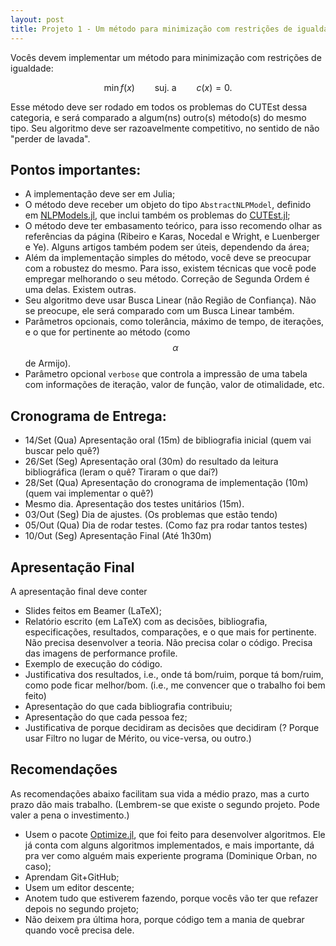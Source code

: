 ```yaml
---
layout: post
title: Projeto 1 - Um método para minimização com restrições de igualdade
---
```


Vocês devem implementar um método para minimização com restrições de igualdade:

$$ \min f(x) \qquad \mbox{suj. a} \qquad c(x) = 0. $$

Esse método deve ser rodado em todos os problemas do CUTEst dessa categoria, e
será comparado a algum(ns) outro(s) método(s) do mesmo tipo.
Seu algoritmo deve ser razoavelmente competitivo, no sentido de não "perder de
lavada".

## Pontos importantes:

- A implementação deve ser em Julia;
- O método deve receber um objeto do tipo `AbstractNLPModel`, definido em
[NLPModels.jl](https://github.com/JuliaSmoothOptimizers/NLPModels.jl), que
inclui também os problemas do
[CUTEst.jl](https://github.com/JuliaSmoothOptimizers/CUTEst.jl);
- O método deve ter embasamento teórico, para isso recomendo olhar as
  referências da página (Ribeiro e Karas, Nocedal e Wright, e Luenberger e Ye).
  Alguns artigos também podem ser úteis, dependendo da área;
- Além da implementação simples do método, você deve se preocupar com a
  robustez do mesmo. Para isso, existem técnicas que você pode empregar
  melhorando o seu método. Correção de Segunda Ordem é uma delas. Existem
  outras.
- Seu algoritmo deve usar Busca Linear (não Região de Confiança). Não se
  preocupe, ele será comparado com um Busca Linear também.
- Parâmetros opcionais, como tolerância, máximo de tempo, de iterações, e o que
  for pertinente ao método (como $$\alpha$$ de Armijo).
- Parâmetro opcional `verbose` que controla a impressão de uma tabela com
  informações de iteração, valor de função, valor de otimalidade, etc.

## Cronograma de Entrega:

- 14/Set (Qua) Apresentação oral (15m) de bibliografia inicial (quem vai buscar pelo quê?)
- 26/Set (Seg) Apresentação oral (30m) do resultado da leitura bibliográfica (leram o quê?
  Tiraram o que daí?)
- 28/Set (Qua) Apresentação do cronograma de implementação (10m) (quem vai implementar o quê?)
- Mesmo dia. Apresentação dos testes unitários (15m).
- 03/Out (Seg) Dia de ajustes. (Os problemas que estão tendo)
- 05/Out (Qua) Dia de rodar testes. (Como faz pra rodar tantos testes)
- 10/Out (Seg) Apresentação Final (Até 1h30m)

## Apresentação Final

A apresentação final deve conter

- Slides feitos em Beamer (LaTeX);
- Relatório escrito (em LaTeX) com as decisões, bibliografia, especificações,
  resultados, comparações, e o que mais for pertinente. Não precisa desenvolver a teoria.
  Não precisa colar o código. Precisa das imagens de performance profile.
- Exemplo de execução do código.
- Justificativa dos resultados, i.e., onde tá bom/ruim, porque tá bom/ruim, como
  pode ficar melhor/bom. (i.e., me convencer que o trabalho foi bem feito)
- Apresentação do que cada bibliografia contribuiu;
- Apresentação do que cada pessoa fez;
- Justificativa de porque decidiram as decisões que decidiram (? Porque usar
  Filtro no lugar de Mérito, ou vice-versa, ou outro.)

## Recomendações

As recomendações abaixo facilitam sua vida a médio prazo, mas a curto prazo dão
mais trabalho. (Lembrem-se que existe o segundo projeto. Pode valer a pena o
investimento.)

- Usem o pacote
  [Optimize.jl](https://github.com/JuliaSmoothOptimizers/Optimize.jl),
  que foi feito para desenvolver algoritmos. Ele já conta com alguns algoritmos
  implementados, e mais importante, dá pra ver como alguém mais experiente
  programa (Dominique Orban, no caso);
- Aprendam Git+GitHub;
- Usem um editor descente;
- Anotem tudo que estiverem fazendo, porque vocês vão ter que refazer depois no
  segundo projeto;
- Não deixem pra última hora, porque código tem a mania de quebrar quando você
  precisa dele.
